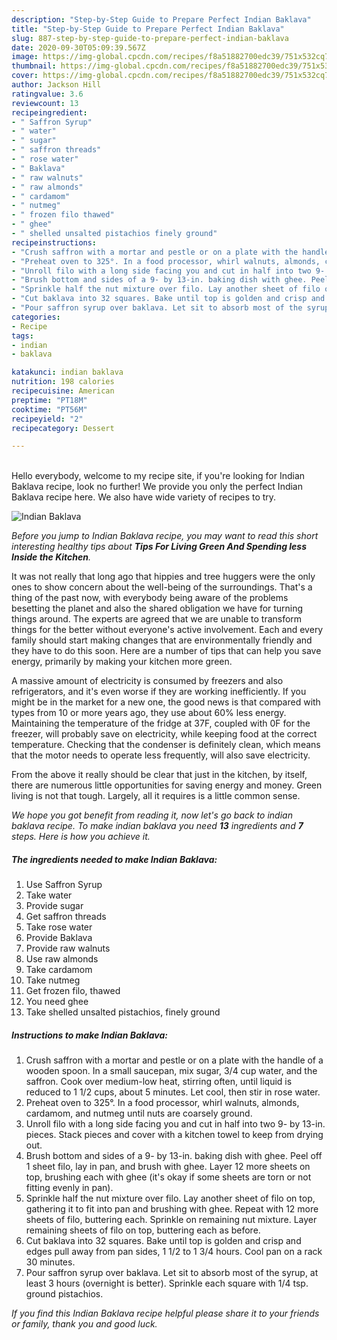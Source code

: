 ```yaml
---
description: "Step-by-Step Guide to Prepare Perfect Indian Baklava"
title: "Step-by-Step Guide to Prepare Perfect Indian Baklava"
slug: 887-step-by-step-guide-to-prepare-perfect-indian-baklava
date: 2020-09-30T05:09:39.567Z
image: https://img-global.cpcdn.com/recipes/f8a51882700edc39/751x532cq70/indian-baklava-recipe-main-photo.jpg
thumbnail: https://img-global.cpcdn.com/recipes/f8a51882700edc39/751x532cq70/indian-baklava-recipe-main-photo.jpg
cover: https://img-global.cpcdn.com/recipes/f8a51882700edc39/751x532cq70/indian-baklava-recipe-main-photo.jpg
author: Jackson Hill
ratingvalue: 3.6
reviewcount: 13
recipeingredient:
- " Saffron Syrup"
- " water"
- " sugar"
- " saffron threads"
- " rose water"
- " Baklava"
- " raw walnuts"
- " raw almonds"
- " cardamom"
- " nutmeg"
- " frozen filo thawed"
- " ghee"
- " shelled unsalted pistachios finely ground"
recipeinstructions:
- "Crush saffron with a mortar and pestle or on a plate with the handle of a wooden spoon. In a small saucepan, mix sugar, 3/4 cup water, and the saffron. Cook over medium-low heat, stirring often, until liquid is reduced to 1 1/2 cups, about 5 minutes. Let cool, then stir in rose water."
- "Preheat oven to 325°. In a food processor, whirl walnuts, almonds, cardamom, and nutmeg until nuts are coarsely ground."
- "Unroll filo with a long side facing you and cut in half into two 9- by 13-in. pieces. Stack pieces and cover with a kitchen towel to keep from drying out."
- "Brush bottom and sides of a 9- by 13-in. baking dish with ghee. Peel off 1 sheet filo, lay in pan, and brush with ghee. Layer 12 more sheets on top, brushing each with ghee (it&#39;s okay if some sheets are torn or not fitting evenly in pan)."
- "Sprinkle half the nut mixture over filo. Lay another sheet of filo on top, gathering it to fit into pan and brushing with ghee. Repeat with 12 more sheets of filo, buttering each. Sprinkle on remaining nut mixture. Layer remaining sheets of filo on top, buttering each as before."
- "Cut baklava into 32 squares. Bake until top is golden and crisp and edges pull away from pan sides, 1 1/2 to 1 3/4 hours. Cool pan on a rack 30 minutes."
- "Pour saffron syrup over baklava. Let sit to absorb most of the syrup, at least 3 hours (overnight is better). Sprinkle each square with 1/4 tsp. ground pistachios."
categories:
- Recipe
tags:
- indian
- baklava

katakunci: indian baklava 
nutrition: 198 calories
recipecuisine: American
preptime: "PT18M"
cooktime: "PT56M"
recipeyield: "2"
recipecategory: Dessert

---
```

<br>
Hello everybody, welcome to my recipe site, if you're looking for Indian Baklava recipe, look no further! We provide you only the perfect Indian Baklava recipe here. We also have wide variety of recipes to try.
<br>


![Indian Baklava](https://img-global.cpcdn.com/recipes/f8a51882700edc39/751x532cq70/indian-baklava-recipe-main-photo.jpg)

<i>Before you jump to Indian Baklava recipe, you may want to read this short interesting healthy tips about 
<strong>Tips For Living Green And Spending less Inside the Kitchen</strong>.</i>
</br>

It was not really that long ago that hippies and tree huggers were the only ones to show concern about the well-being of the surroundings. That's a thing of the past now, with everybody being aware of the problems besetting the planet and also the shared obligation we have for turning things around. The experts are agreed that we are unable to transform things for the better without everyone's active involvement. Each and every family should start making changes that are environmentally friendly and they have to do this soon. Here are a number of tips that can help you save energy, primarily by making your kitchen more green.

A massive amount of electricity is consumed by freezers and also refrigerators, and it's even worse if they are working inefficiently. If you might be in the market for a new one, the good news is that compared with types from 10 or more years ago, they use about 60% less energy. Maintaining the temperature of the fridge at 37F, coupled with 0F for the freezer, will probably save on electricity, while keeping food at the correct temperature. Checking that the condenser is definitely clean, which means that the motor needs to operate less frequently, will also save electricity.

From the above it really should be clear that just in the kitchen, by itself, there are numerous little opportunities for saving energy and money. Green living is not that tough. Largely, all it requires is a little common sense.


<i>We hope you got benefit from reading it, now let's go back to indian baklava recipe. To make indian baklava you need <strong>13</strong> ingredients and <strong>7</strong> steps. Here is how you achieve it.
</i>

##### The ingredients needed to make Indian Baklava:

1. Use  Saffron Syrup
1. Take  water
1. Provide  sugar
1. Get  saffron threads
1. Take  rose water
1. Provide  Baklava
1. Provide  raw walnuts
1. Use  raw almonds
1. Take  cardamom
1. Take  nutmeg
1. Get  frozen filo, thawed
1. You need  ghee
1. Take  shelled unsalted pistachios, finely ground


##### Instructions to make Indian Baklava:

1. Crush saffron with a mortar and pestle or on a plate with the handle of a wooden spoon. In a small saucepan, mix sugar, 3/4 cup water, and the saffron. Cook over medium-low heat, stirring often, until liquid is reduced to 1 1/2 cups, about 5 minutes. Let cool, then stir in rose water.
1. Preheat oven to 325°. In a food processor, whirl walnuts, almonds, cardamom, and nutmeg until nuts are coarsely ground.
1. Unroll filo with a long side facing you and cut in half into two 9- by 13-in. pieces. Stack pieces and cover with a kitchen towel to keep from drying out.
1. Brush bottom and sides of a 9- by 13-in. baking dish with ghee. Peel off 1 sheet filo, lay in pan, and brush with ghee. Layer 12 more sheets on top, brushing each with ghee (it&#39;s okay if some sheets are torn or not fitting evenly in pan).
1. Sprinkle half the nut mixture over filo. Lay another sheet of filo on top, gathering it to fit into pan and brushing with ghee. Repeat with 12 more sheets of filo, buttering each. Sprinkle on remaining nut mixture. Layer remaining sheets of filo on top, buttering each as before.
1. Cut baklava into 32 squares. Bake until top is golden and crisp and edges pull away from pan sides, 1 1/2 to 1 3/4 hours. Cool pan on a rack 30 minutes.
1. Pour saffron syrup over baklava. Let sit to absorb most of the syrup, at least 3 hours (overnight is better). Sprinkle each square with 1/4 tsp. ground pistachios.


<i>If you find this Indian Baklava recipe helpful please share it to your friends or family, thank you and good luck.</i>
